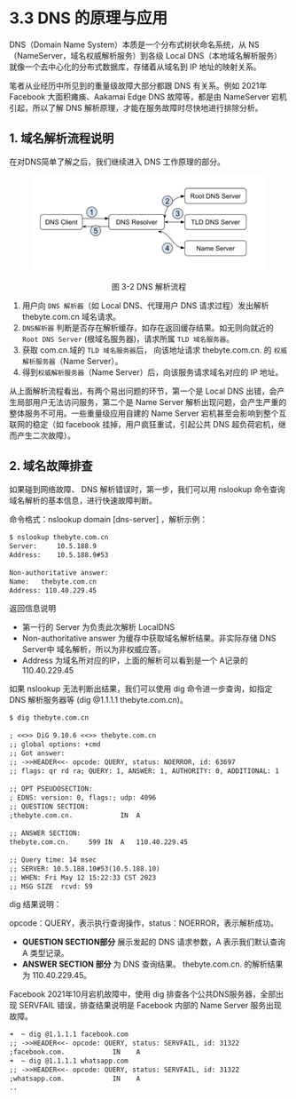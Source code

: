 # 3.3 DNS 的原理与应用

DNS（Domain Name System）本质是一个分布式树状命名系统，从 NS（NameServer，域名权威解析服务）到各级 Local DNS（本地域名解析服务） 就像一个去中心化的分布式数据库，存储着从域名到 IP 地址的映射关系。

笔者从业经历中所见到的重量级故障大部分都跟 DNS 有关系。例如 2021年 Facebook 大面积瘫痪、Aakamai Edge DNS 故障等，都是由 NameServer 宕机引起，所以了解 DNS 解析原理，才能在服务故障时尽快地进行排除分析。

## 1. 域名解析流程说明

在对DNS简单了解之后，我们继续进入 DNS 工作原理的部分。

<div  align="center">
	<img src="../assets/dns.png" width = "420"  align=center />
	<p>图 3-2 DNS 解析流程</p>
</div>


1. 用户向 `DNS 解析器`（如 Local DNS、代理用户 DNS 请求过程）发出解析 thebyte.com.cn 域名请求。
2. `DNS解析器` 判断是否存在解析缓存，如存在返回缓存结果。如无则向就近的 `Root DNS Server` (根域名服务器)，请求所属 `TLD 域名服务器`。
3. 获取  com.cn.域的 `TLD 域名服务器`后， 向该地址请求 thebyte.com.cn. 的 `权威解析服务器`（Name Server）。
4. 得到`权威解析服务器`（Name Server）后，向该服务请求域名对应的 IP 地址。 

从上面解析流程看出，有两个易出问题的环节，第一个是 Local DNS 出错，会产生局部用户无法访问服务，第二个是 Name Server 解析出现问题，会产生严重的整体服务不可用。一些重量级应用自建的 Name Server 宕机甚至会影响到整个互联网的稳定（如 facebook 挂掉，用户疯狂重试，引起公共 DNS 超负荷宕机，继而产生二次故障）。

## 2. 域名故障排查

如果碰到网络故障、 DNS 解析错误时，第一步，我们可以用 nslookup 命令查询域名解析的基本信息，进行快速故障判断。

命令格式：nslookup domain [dns-server] ，解析示例：

```
$ nslookup thebyte.com.cn        
Server:		10.5.188.9
Address:	10.5.188.9#53

Non-authoritative answer:
Name:	thebyte.com.cn
Address: 110.40.229.45
```
返回信息说明

- 第一行的 Server 为负责此次解析 LocalDNS
- Non-authoritative answer 为缓存中获取域名解析结果。非实际存储 DNS Server中 域名解析，所以为非权威应答。
- Address 为域名所对应的IP，上面的解析可以看到是一个 A记录的 110.40.229.45

如果 nslookup 无法判断出结果，我们可以使用 dig 命令进一步查询，如指定 DNS 解析服务器等 (dig @1.1.1.1 thebyte.com.cn)。

```
$ dig thebyte.com.cn

; <<>> DiG 9.10.6 <<>> thebyte.com.cn
;; global options: +cmd
;; Got answer:
;; ->>HEADER<<- opcode: QUERY, status: NOERROR, id: 63697
;; flags: qr rd ra; QUERY: 1, ANSWER: 1, AUTHORITY: 0, ADDITIONAL: 1

;; OPT PSEUDOSECTION:
; EDNS: version: 0, flags:; udp: 4096
;; QUESTION SECTION:
;thebyte.com.cn.			IN	A

;; ANSWER SECTION:
thebyte.com.cn.		599	IN	A	110.40.229.45

;; Query time: 14 msec
;; SERVER: 10.5.188.10#53(10.5.188.10)
;; WHEN: Fri May 12 15:22:33 CST 2023
;; MSG SIZE  rcvd: 59
```

dig 结果说明：

opcode：QUERY，表示执行查询操作，status：NOERROR，表示解析成功。

- **QUESTION SECTION部分** 展示发起的 DNS 请求参数，A 表示我们默认查询 A 类型记录。
- **ANSWER SECTION 部分** 为 DNS 查询结果。 thebyte.com.cn. 的解析结果为  110.40.229.45。

Facebook 2021年10月宕机故障中，使用 dig 排查各个公共DNS服务器，全部出现 SERVFAIL 错误，排查结果说明是 Facebook 内部的 Name Server 服务出现故障。

```
➜  ~ dig @1.1.1.1 facebook.com
;; ->>HEADER<<- opcode: QUERY, status: SERVFAIL, id: 31322
;facebook.com.            IN    A
➜  ~ dig @1.1.1.1 whatsapp.com
;; ->>HEADER<<- opcode: QUERY, status: SERVFAIL, id: 31322
;whatsapp.com.            IN    A
..
```